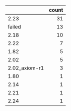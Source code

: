 |               |   count |
|:--------------|--------:|
| 2.23          |      31 |
| failed        |      13 |
| 2.18          |      10 |
| 2.22          |       7 |
| 1.82          |       5 |
| 2.02          |       5 |
| 2.02_axiom-r1 |       3 |
| 1.80          |       1 |
| 2.14          |       1 |
| 2.21          |       1 |
| 2.24          |       1 |